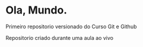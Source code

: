 # Ola, Mundo.
 Primeiro repositorio versionado do Curso Git e Github

 Repositorio criado durante uma aula ao vivo
